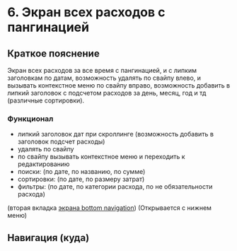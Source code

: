# 6. Экран всех расходов с пангинацией

## Краткое пояснение

Экран всех расходов за все время с пангинацией, и с липким заголовкам по датам, возможность удалять
по свайпу влево, и вызывать контекстное меню по свайпу вправо, возможность добавить в липкий
заголовок с подсчетом расходов за день, месяц, год и тд (различные сортировки).

### Функционал

- липкий заголовок дат при скроллинге (возможность добавить в заголовок подсчет расходы)
- удалять по свайпу
- по свайпу вызывать контекстное меню и переходить к редактированию
- поиски: (по дате, по названию, по сумме)
- сортировки: (по дате, по размеру затрат)
- фильтры: (по дате, по категории расхода, по не обязательности расхода)

(вторая вкладка [экрана bottom navigation](screen_1_bottom_navigation_container.md)) (Открывается с нижнем меню)

## Навигация (куда)
